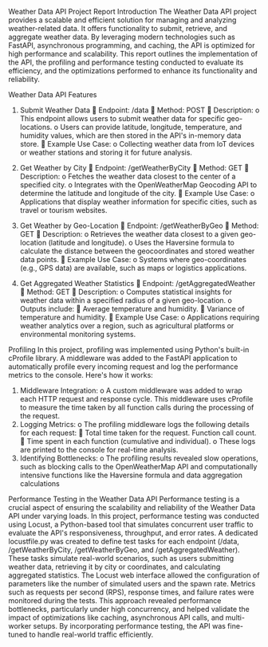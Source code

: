 Weather Data API Project Report
Introduction
The Weather Data API project provides a scalable and efficient solution for managing
and analyzing weather-related data. It offers functionality to submit, retrieve, and
aggregate weather data. By leveraging modern technologies such as FastAPI,
asynchronous programming, and caching, the API is optimized for high performance and
scalability.
This report outlines the implementation of the API, the profiling and performance testing
conducted to evaluate its efficiency, and the optimizations performed to enhance its
functionality and reliability.

Weather Data API Features
1. Submit Weather Data
 Endpoint: /data
 Method: POST
 Description:
o This endpoint allows users to submit weather data for specific geo-locations.
o Users can provide latitude, longitude, temperature, and humidity
values, which are then stored in the API's in-memory data store.
 Example Use Case:
o Collecting weather data from IoT devices or weather stations and storing it for
future analysis.

2. Get Weather by City
 Endpoint: /getWeatherByCity
 Method: GET
 Description:
o Fetches the weather data closest to the center of a specified city.
o Integrates with the OpenWeatherMap Geocoding API to determine the latitude
and longitude of the city.
 Example Use Case:
o Applications that display weather information for specific cities, such as travel
or tourism websites.

3. Get Weather by Geo-Location
 Endpoint: /getWeatherByGeo
 Method: GET
 Description:
o Retrieves the weather data closest to a given geo-location (latitude and
longitude).
o Uses the Haversine formula to calculate the distance between the geocoordinates and stored weather data points.
 Example Use Case:
o Systems where geo-coordinates (e.g., GPS data) are available, such as maps or
logistics applications.


4. Get Aggregated Weather Statistics
 Endpoint: /getAggregatedWeather
 Method: GET
 Description:
o Computes statistical insights for weather data within a specified radius of a
given geo-location.
o Outputs include:
 Average temperature and humidity.
 Variance of temperature and humidity.
 Example Use Case:
o Applications requiring weather analytics over a region, such as agricultural
platforms or environmental monitoring systems.

Profiling
In this project, profiling was implemented using Python's built-in cProfile library. A
middleware was added to the FastAPI application to automatically profile every
incoming request and log the performance metrics to the console. Here's how it works:
1. Middleware Integration:
o A custom middleware was added to wrap each HTTP request and response
cycle. This middleware uses cProfile to measure the time taken by all
function calls during the processing of the request.
2. Logging Metrics:
o The profiling middleware logs the following details for each request:
 Total time taken for the request.
Function call count.
 Time spent in each function (cumulative and individual).
o These logs are printed to the console for real-time analysis.
3. Identifying Bottlenecks:
o The profiling results revealed slow operations, such as blocking calls to
the OpenWeatherMap API and computationally intensive functions like
the Haversine formula and data aggregation calculations

Performance Testing in the Weather Data API
Performance testing is a crucial aspect of ensuring the scalability and reliability of the
Weather Data API under varying loads. In this project, performance testing was
conducted using Locust, a Python-based tool that simulates concurrent user traffic to
evaluate the API's responsiveness, throughput, and error rates. A dedicated
locustfile.py was created to define test tasks for each endpoint (/data,
/getWeatherByCity, /getWeatherByGeo, and /getAggregatedWeather). These tasks
simulate real-world scenarios, such as users submitting weather data, retrieving it by city
or coordinates, and calculating aggregated statistics. The Locust web interface allowed
the configuration of parameters like the number of simulated users and the spawn rate.
Metrics such as requests per second (RPS), response times, and failure rates were
monitored during the tests. This approach revealed performance bottlenecks, particularly
under high concurrency, and helped validate the impact of optimizations like caching,
asynchronous API calls, and multi-worker setups. By incorporating performance testing,
the API was fine-tuned to handle real-world traffic efficiently.


